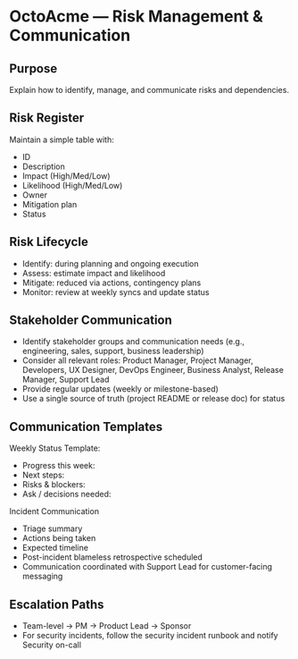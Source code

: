 # OctoAcme — Risk Management & Communication

<!-- Updated 2025-10-20: Expanded stakeholder communication to include Support Lead and other new roles (Issue #4) -->

## Purpose
Explain how to identify, manage, and communicate risks and dependencies.

## Risk Register
Maintain a simple table with:
- ID
- Description
- Impact (High/Med/Low)
- Likelihood (High/Med/Low)
- Owner
- Mitigation plan
- Status

## Risk Lifecycle
- Identify: during planning and ongoing execution
- Assess: estimate impact and likelihood
- Mitigate: reduced via actions, contingency plans
- Monitor: review at weekly syncs and update status

## Stakeholder Communication
- Identify stakeholder groups and communication needs (e.g., engineering, sales, support, business leadership)
- Consider all relevant roles: Product Manager, Project Manager, Developers, UX Designer, DevOps Engineer, Business Analyst, Release Manager, Support Lead
- Provide regular updates (weekly or milestone-based)
- Use a single source of truth (project README or release doc) for status

## Communication Templates
Weekly Status Template:
- Progress this week:
- Next steps:
- Risks & blockers:
- Ask / decisions needed:

Incident Communication
- Triage summary
- Actions being taken
- Expected timeline
- Post-incident blameless retrospective scheduled
- Communication coordinated with Support Lead for customer-facing messaging

## Escalation Paths
- Team-level -> PM -> Product Lead -> Sponsor
- For security incidents, follow the security incident runbook and notify Security on-call
